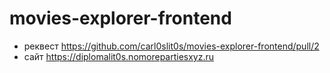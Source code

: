 # movies-explorer-frontend

- реквест https://github.com/carl0slit0s/movies-explorer-frontend/pull/2
- сайт https://diplomalit0s.nomorepartiesxyz.ru
